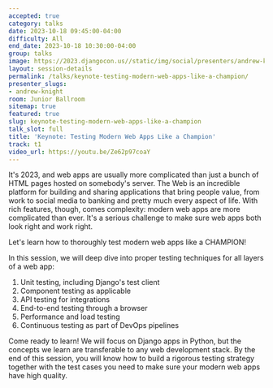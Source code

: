 ```yaml
---
accepted: true
category: talks
date: 2023-10-18 09:45:00-04:00
difficulty: All
end_date: 2023-10-18 10:30:00-04:00
group: talks
image: https://2023.djangocon.us//static/img/social/presenters/andrew-knight.png
layout: session-details
permalink: /talks/keynote-testing-modern-web-apps-like-a-champion/
presenter_slugs:
- andrew-knight
room: Junior Ballroom
sitemap: true
featured: true
slug: keynote-testing-modern-web-apps-like-a-champion
talk_slot: full
title: 'Keynote: Testing Modern Web Apps Like a Champion'
track: t1
video_url: https://youtu.be/Ze62p97coaY
---
```


It's 2023, and web apps are usually more complicated than just a bunch of HTML pages hosted on somebody's server. The Web is an incredible platform for building and sharing applications that bring people value, from work to social media to banking and pretty much every aspect of life. With rich features, though, comes complexity: modern web apps are more complicated than ever. It's a serious challenge to make sure web apps both look right and work right.

Let's learn how to thoroughly test modern web apps like a CHAMPION!

In this session, we will deep dive into proper testing techniques for all layers of a web app:

1. Unit testing, including Django's test client
2. Component testing as applicable
3. API testing for integrations
4. End-to-end testing through a browser
5. Performance and load testing
6. Continuous testing as part of DevOps pipelines

Come ready to learn! We will focus on Django apps in Python, but the concepts we learn are transferable to any web development stack. By the end of this session, you will know how to build a rigorous testing strategy together with the test cases you need to make sure your modern web apps have high quality.
